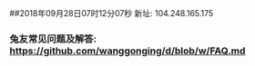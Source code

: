 ##2018年09月28日07时12分07秒 新址: 104.248.165.175
### 兔友常见问题及解答: https://github.com/wanggonging/d/blob/w/FAQ.md
